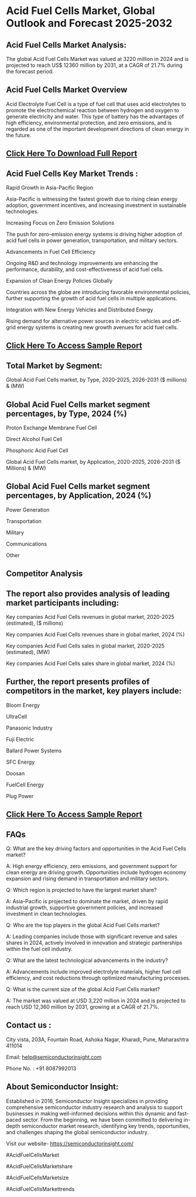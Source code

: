 Acid Fuel Cells Market, Global Outlook and Forecast 2025-2032
=
Acid Fuel Cells Market Analysis:
-
The global Acid Fuel Cells Market was valued at 3220 million in 2024 and is projected to reach US$ 12360 million by 2031, at a CAGR of 21.7% during the forecast period.

Acid Fuel Cells Market Overview
-
Acid Electrolyte Fuel Cell is a type of fuel cell that uses acid electrolytes to promote the electrochemical reaction between hydrogen and oxygen to generate electricity and water. This type of battery has the advantages of high efficiency, environmental protection, and zero emissions, and is regarded as one of the important development directions of clean energy in the future.


[Click Here To Download Full Report](https://semiconductorinsight.com/report/acid-fuel-cells-market/)
-

Acid Fuel Cells Key Market Trends  :
-
Rapid Growth in Asia-Pacific Region

Asia-Pacific is witnessing the fastest growth due to rising clean energy adoption, government incentives, and increasing investment in sustainable technologies.

Increasing Focus on Zero Emission Solutions

The push for zero-emission energy systems is driving higher adoption of acid fuel cells in power generation, transportation, and military sectors.

Advancements in Fuel Cell Efficiency

Ongoing R&D and technology improvements are enhancing the performance, durability, and cost-effectiveness of acid fuel cells.

Expansion of Clean Energy Policies Globally

Countries across the globe are introducing favorable environmental policies, further supporting the growth of acid fuel cells in multiple applications.

Integration with New Energy Vehicles and Distributed Energy

Rising demand for alternative power sources in electric vehicles and off-grid energy systems is creating new growth avenues for acid fuel cells.


[Click Here To Access Sample Report](https://semiconductorinsight.com/download-sample-report/?product_id=92914)
-

Total Market by Segment:
-
Global Acid Fuel Cells market, by Type, 2020-2025, 2026-2031 ($ millions) & (MW)

Global Acid Fuel Cells market segment percentages, by Type, 2024 (%)
-
Proton Exchange Membrane Fuel Cell

Direct Alcohol Fuel Cell

Phosphoric Acid Fuel Cell

Global Acid Fuel Cells market, by Application, 2020-2025, 2026-2031 ($ Millions) & (MW)

Global Acid Fuel Cells market segment percentages, by Application, 2024 (%)
-
Power Generation

Transportation

Military

Communications

Other

Competitor Analysis
-
The report also provides analysis of leading market participants including:
-
Key companies Acid Fuel Cells revenues in global market, 2020-2025 (estimated), ($ millions)

Key companies Acid Fuel Cells revenues share in global market, 2024 (%)

Key companies Acid Fuel Cells sales in global market, 2020-2025 (estimated), (MW)

Key companies Acid Fuel Cells sales share in global market, 2024 (%)

Further, the report presents profiles of competitors in the market, key players include:
-
Bloom Energy

UltraCell

Panasonic Industry

Fuji Electric

Ballard Power Systems

SFC Energy

Doosan

FuelCell Energy

Plug Power


[Click Here To Access Sample Report](https://semiconductorinsight.com/download-sample-report/?product_id=92914)
-

FAQs
-
Q: What are the key driving factors and opportunities in the Acid Fuel Cells market?

A: High energy efficiency, zero emissions, and government support for clean energy are driving growth. Opportunities include hydrogen economy expansion and rising demand in transportation and military sectors.


Q: Which region is projected to have the largest market share?

A: Asia-Pacific is projected to dominate the market, driven by rapid industrial growth, supportive government policies, and increased investment in clean technologies.


Q: Who are the top players in the global Acid Fuel Cells market?

A: Leading companies include those with significant revenue and sales shares in 2024, actively involved in innovation and strategic partnerships within the fuel cell industry.


Q: What are the latest technological advancements in the industry?

A: Advancements include improved electrolyte materials, higher fuel cell efficiency, and cost reductions through optimized manufacturing processes.


Q: What is the current size of the global Acid Fuel Cells market?

A: The market was valued at USD 3,220 million in 2024 and is projected to reach USD 12,360 million by 2031, growing at a CAGR of 21.7%.


Contact us :
-
City vista, 203A, Fountain Road, Ashoka Nagar, Kharadi, Pune, Maharashtra 411014

Email: help@semiconductorinsight.com

Phone No. : +91 8087992013

 

About Semiconductor Insight:
-
Established in 2016, Semiconductor Insight specializes in providing comprehensive semiconductor industry research and analysis to support businesses in making well-informed decisions within this dynamic and fast-paced sector. From the beginning, we have been committed to delivering in-depth semiconductor market research, identifying key trends, opportunities, and challenges shaping the global semiconductor industry.

 

Visit our website- https://semiconductorinsight.com/


#AcidFuelCellsMarket

#AcidFuelCellsMarketshare

#AcidFuelCellsMarketsize

#AcidFuelCellsMarkettrends
